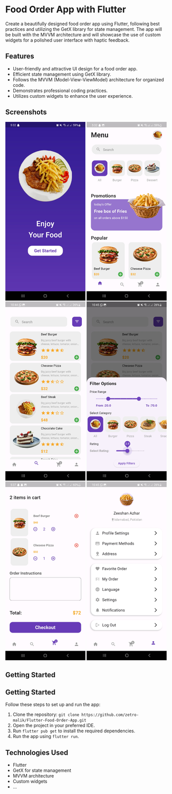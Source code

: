 # Food Order App with Flutter

Create a beautifully designed food order app using Flutter, following best practices and utilizing the GetX library for state management. The app will be built with the MVVM architecture and will showcase the use of custom widgets for a polished user interface with haptic feedback.

## Features

- User-friendly and attractive UI design for a food order app.
- Efficient state management using GetX library.
- Follows the MVVM (Model-View-ViewModel) architecture for organized code.
- Demonstrates professional coding practices.
- Utilizes custom widgets to enhance the user experience.

## Screenshots


<img src="https://github.com/zetro-malik/Flutter-Food-Order-App/blob/master/screenshots/Screenshot_20230816_173209.jpg" width="250">
<img src="https://github.com/zetro-malik/Flutter-Food-Order-App/blob/master/screenshots/Screenshot_20230816_173222.jpg" width="250">
<img src="https://github.com/zetro-malik/Flutter-Food-Order-App/blob/master/screenshots/Screenshot_20230823_104449.jpg" width="250">
<img src="https://github.com/zetro-malik/Flutter-Food-Order-App/blob/master/screenshots/Screenshot_20230823_104508.jpg" width="250">
<img src="https://github.com/zetro-malik/Flutter-Food-Order-App/blob/master/screenshots/Screenshot_20230816_173713.jpg" width="250">
<img src="https://github.com/zetro-malik/Flutter-Food-Order-App/blob/master/screenshots/Screenshot_20230823_104518.jpg" width="250">

## Getting Started

## Getting Started

Follow these steps to set up and run the app:

1. Clone the repository: `git clone https://github.com/zetro-malik/Flutter-Food-Order-App.git`
2. Open the project in your preferred IDE.
3. Run `flutter pub get` to install the required dependencies.
4. Run the app using `flutter run`.

## Technologies Used

- Flutter
- GetX for state management
- MVVM architecture
- Custom widgets
- ...

